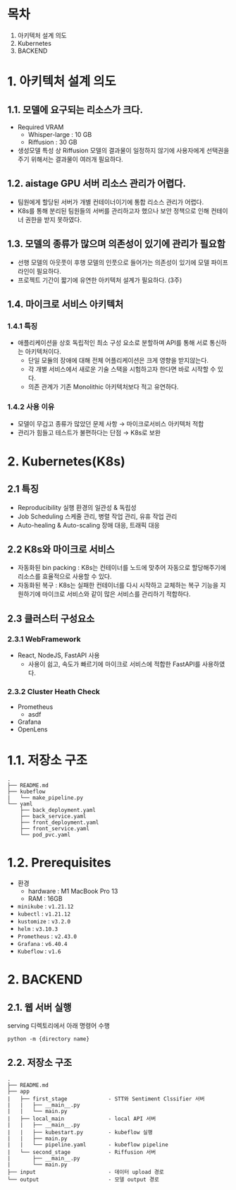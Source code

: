 # 목차
1. 아키텍처 설계 의도
2. Kubernetes
3. BACKEND
   
# 1. 아키텍처 설계 의도
## 1.1. 모델에 요구되는 리소스가 크다.
* Required VRAM
  * Whisper-large : 10 GB
  * Riffusion : 30 GB
* 생성모델 특성 상 Riffusion 모델의 결과물이 일정하지 않기에 사용자에게 선택권을 주기 위해서는 결과물이 여러개 필요하다.

## 1.2. aistage GPU 서버 리소스 관리가 어렵다.
* 팀원에게 할당된 서버가 개별 컨테이너이기에 통합 리소스 관리가 어렵다.
* K8s를 통해 분리된 팀원들의 서버를 관리하고자 했으나 보안 정책으로 인해 컨테이너 권한을 받지 못하였다. 
  
## 1.3. 모델의 종류가 많으며 의존성이 있기에 관리가 필요함
* 선행 모델의 아웃풋이 후행 모델의 인풋으로 들어가는 의존성이 있기에 모델 파이프라인이 필요하다.
* 프로젝트 기간이 짧기에 유연한 아키텍처 설계가 필요하다. (3주)

## 1.4. 마이크로 서비스 아키텍처
### 1.4.1 특징
* 애플리케이션을 상호 독립적인 최소 구성 요소로 분할하며 API를 통해 서로 통신하는 아키텍처이다.
  * 단일 모듈의 장애에 대해 전체 어플리케이션은 크게 영향을 받지않는다.
  * 각 개별 서비스에서 새로운 기술 스택을 시험하고자 한다면 바로 시작할 수 있다. 
  * 의존 관계가 기존 Monolithic 아키텍처보다 적고 유연하다.

### 1.4.2 사용 이유
* 모델이 무겁고 종류가 많았던 문제 사항 $\to$ 마이크로서비스 아키텍처 적합
* 관리가 힘들고 테스트가 불편하다는 단점 $\to$ K8s로 보완

# 2. Kubernetes(K8s)
## 2.1 특징
- Reproducibility 실행 환경의 일관성 & 독립성
- Job Scheduling 스케줄 관리, 병렬 작업 관리, 유휴 작업 관리
- Auto-healing & Auto-scaling 장애 대응, 트래픽 대응
## 2.2 K8s와 마이크로 서비스
- 자동화된 bin packing : K8s는 컨테이너를 노드에 맞추어 자동으로 할당해주기에 리소스를 효율적으로 사용할 수 있다.
- 자동화된 복구 : K8s는 실패한 컨테이너를 다시 시작하고 교체하는 복구 기능을 지원하기에 마이크로 서비스와 같이 많은 서비스를 관리하기 적합하다.
  
## 2.3 클러스터 구성요소
### 2.3.1 WebFramework
* React, NodeJS, FastAPI 사용
  * 사용이 쉽고, 속도가 빠르기에 마이크로 서비스에 적합한 FastAPI를 사용하였다.
### 2.3.2 Cluster Heath Check
* Prometheus
  * asdf
* Grafana
* OpenLens

# 1.1. 저장소 구조
```
.
├── README.md
├── kubeflow
|   └── make_pipeline.py
└── yaml
    ├── back_deployment.yaml
    ├── back_service.yaml
    ├── front_deployment.yaml
    ├── front_service.yaml
    └── pod_pvc.yaml
```
# 1.2. Prerequisites
- 환경 
    - hardware : M1 MacBook Pro 13
    - RAM : 16GB
- `minikube` : `v1.21.12`
- `kubectl` : `v1.21.12`
- `kustomize` : `v3.2.0`
- `helm` : `v3.10.3`
- `Prometheus` : `v2.43.0`
- `Grafana` : `v6.40.4`
- `Kubeflow` : `v1.6`

# 2. BACKEND
## 2.1. 웹 서버 실행
serving 디렉토리에서 아래 명령어 수행
```
python -m {directory name}
```
## 2.2. 저장소 구조
```
.
├── README.md
├── app
|   ├── first_stage             - STT와 Sentiment Clssifier 서버
|   |   ├── __main__.py
|   |   └── main.py
|   ├── local_main              - local API 서버
|   |   ├── __main__.py
|   |   ├── kubestart.py        - kubeflow 실행
|   |   ├── main.py
|   |   └── pipeline.yaml       - kubeflow pipeline
|   └── second_stage            - Riffusion 서버
|       ├── __main__.py
|       └── main.py
├── input                       - 데이터 upload 경로
└── output                      - 모델 output 경로
```